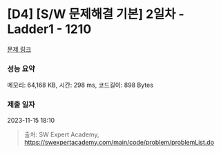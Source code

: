 # [D4] [S/W 문제해결 기본] 2일차 - Ladder1 - 1210 

[문제 링크](https://swexpertacademy.com/main/code/problem/problemDetail.do?contestProbId=AV14ABYKADACFAYh) 

### 성능 요약

메모리: 64,168 KB, 시간: 298 ms, 코드길이: 898 Bytes

### 제출 일자

2023-11-15 18:10



> 출처: SW Expert Academy, https://swexpertacademy.com/main/code/problem/problemList.do